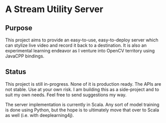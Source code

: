 # A Stream Utility Server

## Purpose
This project aims to provide an easy-to-use, easy-to-deploy server which can stylize live video and record it back to a destination.  It is also an experimental learning endeavor as I venture into OpenCV territory using JavaCPP bindings.

## Status
This project is still in-progress.  None of it is production ready.  The APIs are not stable.  Use at your own risk.  I am building this as a side-project and to suit my own needs.  Feel free to send suggestions my way.

The server implementation is currently in Scala.  Any sort of model training is done using Python, but the hope is to ultimately move that over to Scala as well (i.e. with deeplearning4j).